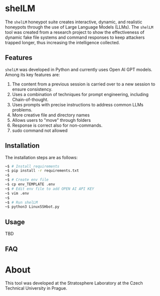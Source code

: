 # shelLM

The `shelLM` honeypot suite creates interactive, dynamic, and realistic honeypots through the use of Large Language Models (LLMs). The `shelLM` tool was created from a research project to show the effectiveness of dynamic fake file systems and command responses to keep attackers trapped longer, thus increasing the intelligence collected.

## Features

`shelLM` was developed in Python and currently uses Open AI GPT models. Among its key features are:

1. The content from a previous session is carried over to a new session to ensure consistency.
2. Uses a combination of techniques for prompt engineering, including Chain-of-thought.
3. Uses prompts with precise instructions to address common LLMs problems.
4. More creative file and directory names
5. Allows users to "move" through folders
6. Response is correct also for non-commands.
7. sudo command not allowed

## Installation

The installation steps are as follows:

```bash
~$ # Install requirements
~$ pip install -r requirements.txt
~$
~$ # Create env file
~$ cp env_TEMPLATE .env
~$ # Edit env file to add OPEN AI API KEY
~$ vim .env
~$
~$ # Run shelLM
~$ python3 LinuxSSHbot.py 
```

## Usage

TBD

## FAQ

# About

This tool was developed at the Stratosphere Laboratory at the Czech Technical University in Prague.
